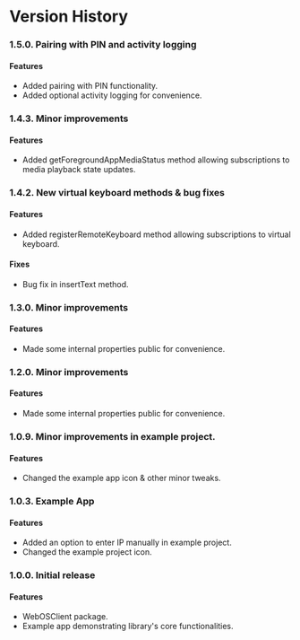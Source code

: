 # Version History

### 1.5.0. Pairing with PIN and activity logging
#### Features
* Added pairing with PIN functionality.
* Added optional activity logging for convenience.

### 1.4.3. Minor improvements
#### Features
* Added getForegroundAppMediaStatus method allowing subscriptions to media playback state updates.

### 1.4.2. New virtual keyboard methods & bug fixes
#### Features
* Added registerRemoteKeyboard method allowing subscriptions to virtual keyboard.
#### Fixes
* Bug fix in insertText method.

### 1.3.0. Minor improvements
#### Features
* Made some internal properties public for convenience.

### 1.2.0. Minor improvements
#### Features
* Made some internal properties public for convenience.

### 1.0.9. Minor improvements in example project.
#### Features
* Changed the example app icon & other minor tweaks.

### 1.0.3. Example App
#### Features
* Added an option to enter IP manually in example project.
* Changed the example project icon.

### 1.0.0. Initial release
#### Features
* WebOSClient package.
* Example app demonstrating library's core functionalities.

